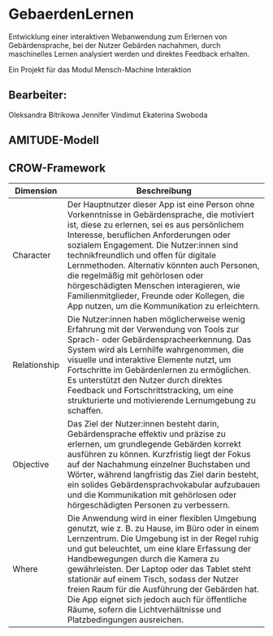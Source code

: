 # GebaerdenLernen
Entwicklung einer interaktiven Webanwendung zum Erlernen von Gebärdensprache, bei der Nutzer Gebärden nachahmen, durch maschinelles Lernen analysiert werden und direktes Feedback erhalten.

Ein Projekt für das Modul Mensch-Machine Interaktion
## Bearbeiter:
Oleksandra Bitrikowa
Jennifer Vindimut
Ekaterina Swoboda

## AMITUDE-Modell


## CROW-Framework

| Dimension     | Beschreibung                                                                 |
|---------------|------------------------------------------------------------------------------|
| Character     | Der Hauptnutzer dieser App ist eine Person ohne Vorkenntnisse in Gebärdensprache, die motiviert ist, diese zu erlernen, sei es aus persönlichem Interesse, beruflichen Anforderungen oder sozialem Engagement. Die Nutzer:innen sind technikfreundlich und offen für digitale Lernmethoden. Alternativ könnten auch Personen, die regelmäßig mit gehörlosen oder hörgeschädigten Menschen interagieren, wie Familienmitglieder, Freunde oder Kollegen, die App nutzen, um die Kommunikation zu erleichtern.|
| Relationship  | Die Nutzer:innen haben möglicherweise wenig Erfahrung mit der Verwendung von Tools zur Sprach- oder Gebärdenspracheerkennung. Das System wird als Lernhilfe wahrgenommen, die visuelle und interaktive Elemente nutzt, um Fortschritte im Gebärdenlernen zu ermöglichen. Es unterstützt den Nutzer durch direktes Feedback und Fortschrittstracking, um eine strukturierte und motivierende Lernumgebung zu schaffen. |
| Objective     | Das Ziel der Nutzer:innen besteht darin, Gebärdensprache effektiv und präzise zu erlernen, um grundlegende Gebärden korrekt ausführen zu können. Kurzfristig liegt der Fokus auf der Nachahmung einzelner Buchstaben und Wörter, während langfristig das Ziel darin besteht, ein solides Gebärdensprachvokabular aufzubauen und die Kommunikation mit gehörlosen oder hörgeschädigten Personen zu verbessern.|
| Where         | Die Anwendung wird in einer flexiblen Umgebung genutzt, wie z. B. zu Hause, im Büro oder in einem Lernzentrum. Die Umgebung ist in der Regel ruhig und gut beleuchtet, um eine klare Erfassung der Handbewegungen durch die Kamera zu gewährleisten. Der Laptop oder das Tablet steht stationär auf einem Tisch, sodass der Nutzer freien Raum für die Ausführung der Gebärden hat. Die App eignet sich jedoch auch für öffentliche Räume, sofern die Lichtverhältnisse und Platzbedingungen ausreichen.      

